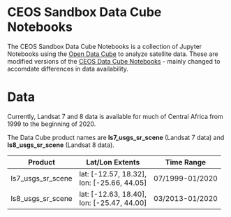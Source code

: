 CEOS Sandbox Data Cube Notebooks
=================

The CEOS Sandbox Data Cube Notebooks is a collection of Jupyter Notebooks using the [Open Data Cube](https://www.opendatacube.org/) to analyze satellite data. These are modified versions of the [CEOS Data Cube Notebooks](https://github.com/ceos-seo/data_cube_notebooks) - mainly changed to accomdate differences in data availability.

Data
=================

Currently, Landsat 7 and 8 data is available for much of Central Africa from 1999 to the beginning of 2020.

The Data Cube product names are **ls7_usgs_sr_scene** (Landsat 7 data) and **ls8_usgs_sr_scene** (Landsat 8 data).

| Product           | Lat/Lon Extents                                | Time Range         |
|-------------------|------------------------------------------------|-------------------|
| ls7_usgs_sr_scene | lat: [-12.57, 18.32], <br>lon: [-25.66, 44.05] | 07/1999-01/2020 |
| ls8_usgs_sr_scene | lat: [-12.63, 18.40], <br>lon: [-25.47, 44.00] | 03/2013-01/2020 |